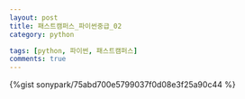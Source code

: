 ```yaml
---
layout: post
title: 패스트캠퍼스_파이썬중급_02
category: python

tags: [python, 파이썬, 패스트캠퍼스]
comments: true
---
```




{%gist sonypark/75abd700e5799037f0d08e3f25a90c44 %}